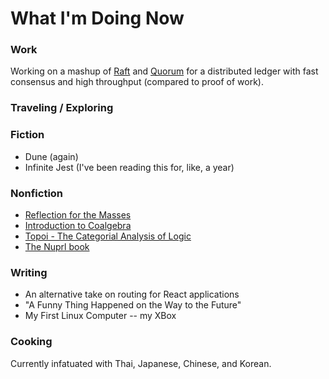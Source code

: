 # What I'm Doing Now

### Work

Working on a mashup of [Raft](https://raft.github.io/) and [Quorum](https://github.com/jpmorganchase/quorum) for a distributed ledger with fast consensus and high throughput (compared to proof of work).

### Traveling / Exploring

### Fiction

  - Dune (again)
  - Infinite Jest (I've been reading this for, like, a year)

### Nonfiction

  - [Reflection for the Masses](http://p-cos.blogspot.com/2008/09/reflection-for-masses.html)
  - [Introduction to Coalgebra](https://www.cambridge.org/core/books/introduction-to-coalgebra/0D508876D20D95E17871320EADC185C6)
  - [Topoi - The Categorial Analysis of Logic](https://www.amazon.com/Topoi-Categorial-Analysis-Logic-Mathematics/dp/0486450260)
  - [The Nuprl book](http://www.nuprl.org/book/)

### Writing

  - An alternative take on routing for React applications
  - "A Funny Thing Happened on the Way to the Future"
  - My First Linux Computer -- my XBox

### Cooking

Currently infatuated with Thai, Japanese, Chinese, and Korean.

